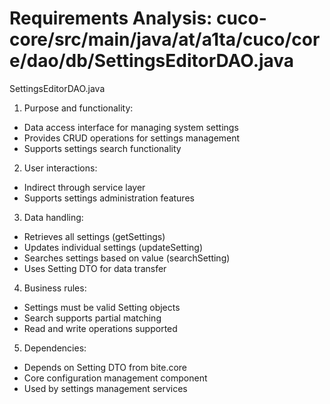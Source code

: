 # Requirements Analysis: cuco-core/src/main/java/at/a1ta/cuco/core/dao/db/SettingsEditorDAO.java

SettingsEditorDAO.java
1. Purpose and functionality:
- Data access interface for managing system settings
- Provides CRUD operations for settings management
- Supports settings search functionality

2. User interactions:
- Indirect through service layer
- Supports settings administration features

3. Data handling:
- Retrieves all settings (getSettings)
- Updates individual settings (updateSetting)
- Searches settings based on value (searchSetting)
- Uses Setting DTO for data transfer

4. Business rules:
- Settings must be valid Setting objects
- Search supports partial matching
- Read and write operations supported

5. Dependencies:
- Depends on Setting DTO from bite.core
- Core configuration management component
- Used by settings management services